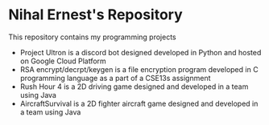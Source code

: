 # Nihal Ernest's Repository
This repository contains my programming projects

- Project Ultron is a discord bot designed developed in Python and hosted on Google Cloud Platform
- RSA encrypt/decrpt/keygen is a file encryption program developed in C programming language as a part of a CSE13s assignment
- Rush Hour 4 is a 2D driving game designed and developed in a team using Java
- AircraftSurvival is a 2D fighter aircraft game designed and developed in a team using Java
